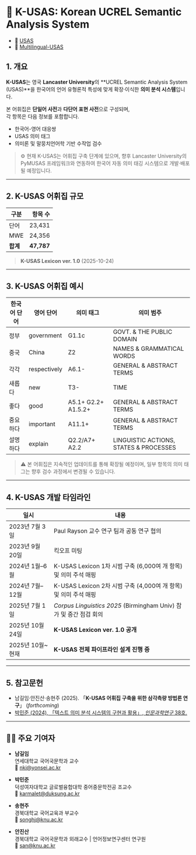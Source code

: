 # 🧩 K-USAS: Korean UCREL Semantic Analysis System
- 📂 [USAS](https://ucrel.lancs.ac.uk/usas/)
- 📂 [Multilingual-USAS](https://github.com/UCREL/Multilingual-USAS)

## 1. 개요

**K-USAS**는 영국 **Lancaster University**의 **UCREL Semantic Analysis System (USAS)**을 한국어의 언어 유형론적 특성에 맞게 확장·이식한 **의미 분석 시스템**입니다.

본 어휘집은 **단일어 사전**과 **다단어 표현 사전**으로 구성되며,  
각 항목은 다음 정보를 포함합니다.

- 한국어-영어 대응쌍  
- USAS 의미 태그  
- 의미론 및 말뭉치언어학 기반 수작업 검수  

> ⚙️ 현재 K-USAS는 어휘집 구축 단계에 있으며, 향후 Lancaster University의 PyMUSAS 프레임워크와 연동하여 한국어 자동 의미 태깅 시스템으로 개발·배포될 예정입니다.

---

## 2. K-USAS 어휘집 규모

| 구분 | 항목 수 |
|------|---------:|
| 단어 | 23,431 |
| MWE | 24,356 |
| **합계** | **47,787** |

> **K-USAS Lexicon ver. 1.0** (2025-10-24)

---

## 3. K-USAS 어휘집 예시

| 한국어 단어 | 영어 단어 | 의미 태그 | 의미 범주 |
|--------------|------------|-------------|-------------|
| 정부 | government | G1.1c | GOVT. & THE PUBLIC DOMAIN |
| 중국 | China | Z2 | NAMES & GRAMMATICAL WORDS |
| 각각 | respectively | A6.1- | GENERAL & ABSTRACT TERMS |
| 새롭다 | new | T3- | TIME |
| 좋다 | good | A5.1+ G2.2+ A1.5.2+ | GENERAL & ABSTRACT TERMS |
| 중요하다 | important | A11.1+ | GENERAL & ABSTRACT TERMS |
| 설명하다 | explain | Q2.2/A7+ A2.2 | LINGUISTIC ACTIONS, STATES & PROCESSES |

> ⚠️ 본 어휘집은 지속적인 업데이트를 통해 확장될 예정이며, 일부 항목의 의미 태그는 향후 검수 과정에서 변경될 수 있습니다.

---

## 4. K-USAS 개발 타임라인

| 일시 | 내용 |
|------|------|
| 2023년 7월 3일 | Paul Rayson 교수 연구 팀과 공동 연구 협의 |
| 2023년 9월 20일 | 킥오프 미팅 |
| 2024년 1월–6월 | K-USAS Lexicon 1차 시범 구축 (6,000여 개 항목) 및 의미 주석 매핑 |
| 2024년 7월–12월 | K-USAS Lexicon 2차 시범 구축 (4,000여 개 항목) 및 의미 주석 매핑 |
| 2025년 7월 1일 | *Corpus Linguistics 2025* (Birmingham Univ) 참가 및 중간 점검 회의 |
| 2025년 10월 24일 | **K-USAS Lexicon ver. 1.0 공개** |
| 2025년 10월~현재 | **K-USAS 전체 파이프라인 설계 진행 중** |

---

## 5. 참고문헌

- 남길임·안진산·송현주 (2025). 「**K-USAS 어휘집 구축을 위한 삼각측량 방법론 연구**」 (*forthcoming*)  
- [박민준 (2024), 「텍스트 의미 분석 시스템의 구현과 활용」, *인문과학연구* 38호.](https://www.kci.go.kr/kciportal/ci/sereArticleSearch/ciSereArtiView.kci?sereArticleSearchBean.artiId=ART003053428)

---

## 🧑‍🏫 주요 기여자

- **남길임**  
  연세대학교 국어국문학과 교수  
  📧 nki@yonsei.ac.kr  

- **박민준**  
  덕성여자대학교 글로벌융합대학 중어중문학전공 조교수  
  📧 karmalet@duksung.ac.kr  

- **송현주**  
  경북대학교 국어교육과 부교수  
  📧 songhj@knu.ac.kr  

- **안진산**  
  경북대학교 국어국문학과 외래교수  |  언어정보연구센터 연구원  
  📧 san@knu.ac.kr